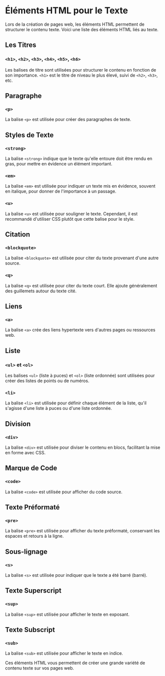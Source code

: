 # Éléments HTML pour le Texte

Lors de la création de pages web, les éléments HTML permettent de structurer le contenu texte. Voici une liste des éléments HTML liés au texte.

## Les Titres

### `<h1>`, `<h2>`, `<h3>`, `<h4>`, `<h5>`, `<h6>`
Les balises de titre sont utilisées pour structurer le contenu en fonction de son importance. `<h1>` est le titre de niveau le plus élevé, suivi de `<h2>`, `<h3>`, etc.

## Paragraphe

### `<p>`
La balise `<p>` est utilisée pour créer des paragraphes de texte.

## Styles de Texte

### `<strong>`
La balise `<strong>` indique que le texte qu'elle entoure doit être rendu en gras, pour mettre en évidence un élément important.

### `<em>`
La balise `<em>` est utilisée pour indiquer un texte mis en évidence, souvent en italique, pour donner de l'importance à un passage.

### `<u>`
La balise `<u>` est utilisée pour souligner le texte. Cependant, il est recommandé d'utiliser CSS plutôt que cette balise pour le style.

## Citation

### `<blockquote>`
La balise `<blockquote>` est utilisée pour citer du texte provenant d'une autre source.

### `<q>`
La balise `<q>` est utilisée pour citer du texte court. Elle ajoute généralement des guillemets autour du texte cité.

## Liens

### `<a>`
La balise `<a>` crée des liens hypertexte vers d'autres pages ou ressources web.

## Liste

### `<ul>` et `<ol>`
Les balises `<ul>` (liste à puces) et `<ol>` (liste ordonnée) sont utilisées pour créer des listes de points ou de numéros.

### `<li>`
La balise `<li>` est utilisée pour définir chaque élément de la liste, qu'il s'agisse d'une liste à puces ou d'une liste ordonnée.

## Division

### `<div>`
La balise `<div>` est utilisée pour diviser le contenu en blocs, facilitant la mise en forme avec CSS.

## Marque de Code

### `<code>`
La balise `<code>` est utilisée pour afficher du code source.

## Texte Préformaté

### `<pre>`
La balise `<pre>` est utilisée pour afficher du texte préformaté, conservant les espaces et retours à la ligne.

## Sous-lignage

### `<s>`
La balise `<s>` est utilisée pour indiquer que le texte a été barré (barré).

## Texte Superscript

### `<sup>`
La balise `<sup>` est utilisée pour afficher le texte en exposant.

## Texte Subscript

### `<sub>`
La balise `<sub>` est utilisée pour afficher le texte en indice.

Ces éléments HTML vous permettent de créer une grande variété de contenu texte sur vos pages web.
